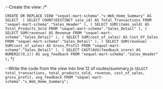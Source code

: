 --Create the view:
/*

`
CREATE OR REPLACE VIEW "sequel-mart-schema"."v_Web_Home_Summary"
 AS
    SELECT 
    (
      SELECT COUNT(DISTINCT sale_id) AS Total_Transactions
      FROM "sequel-mart-schema"."Sales_Header"
    ),
    (
      SELECT SUM(items_sold) AS Total_Products_Sold
      FROM "sequel-mart-schema"."Sales_Detail"
    ),
    (
      SELECT SUM(revenue) AS Revenue
      FROM "sequel-mart-schema"."Sales_Detail"
    ),
    (
      SELECT SUM(cost_of_sales) AS Cost_Of_Sales
      FROM "sequel-mart-schema"."Sales_Detail"
    ),
    (
      SELECT SUM(revenue) - SUM(cost_of_sales) AS Gross_Profit
      FROM "sequel-mart-schema"."Sales_Detail"
    ),
    (
      SELECT CAST(AVG(feedback_score) AS NUMERIC(9,1)) AS avg_feedback
      FROM "sequel-mart-schema"."Sales_Header"
    );
`
*/


--Write the code from the view into line 12 of routes/summary.js
    `
    SELECT total_transactions, total_products_sold, revenue, cost_of_sales, gross_profit, avg_feedback
    FROM "sequel-mart-schema"."v_Web_Home_Summary";
    `